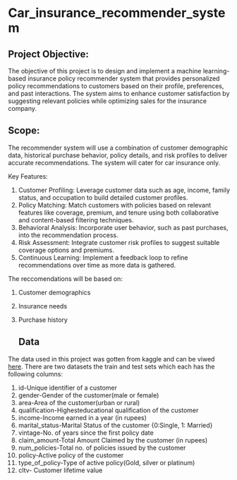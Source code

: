  # Car_insurance_recommender_system
## Project Objective:
The objective of this project is to design and implement a machine learning-based insurance policy recommender system that provides personalized policy recommendations to customers based on their profile, preferences, and past interactions. The system aims to enhance customer satisfaction by suggesting relevant policies while optimizing sales for the insurance company.

## Scope:
The recommender system will use a combination of customer demographic data, historical purchase behavior, policy details, and risk profiles to deliver accurate recommendations. The system will cater for car insurance only.

Key Features:
1. Customer Profiling: Leverage customer data such as age, income, family status, and occupation to build detailed customer profiles.
2. Policy Matching: Match customers with policies based on relevant features like coverage, premium, and tenure using both collaborative and content-based filtering techniques.
3. Behavioral Analysis: Incorporate user behavior, such as past purchases, into the recommendation process.
4. Risk Assessment: Integrate customer risk profiles to suggest suitable coverage options and premiums.
5. Continuous Learning: Implement a feedback loop to refine recommendations over time as more data is gathered.

The reccomendations will be based on:
1. Customer demographics
2. Insurance needs
3. Purchase history

   ## Data
The data used in this project was gotten from kaggle and can be viwed [here](https://www.kaggle.com/datasets/shibumohapatra/customer-life-time-value?select=test_koRSKBP.csv). 
There are two datasets the train and test sets which each has the following columns:

1. id-Unique identifier of a customer
2. gender-Gender of the customer(male or female)
3. area-Area of the customer(urban or rural)
4. qualification-Highesteducational  qualification of the customer
5. income-Income earned in a year (in rupees)
6. marital_status-Marital Status of the customer {0:Single, 1: Married}
7. vintage-No. of years since the first policy date
8. claim_amount-Total Amount Claimed by the customer (in rupees)
9. num_policies-Total no. of policies issued by the customer
10. policy-Active policy of the customer
11. type_of_policy-Type of active policy(Gold, silver or platinum)
12. cltv- Customer lifetime value 
